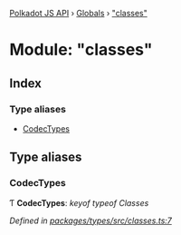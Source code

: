 [Polkadot JS API](../README.md) › [Globals](../globals.md) › ["classes"](_classes_.md)

# Module: "classes"

## Index

### Type aliases

* [CodecTypes](_classes_.md#codectypes)

## Type aliases

###  CodecTypes

Ƭ **CodecTypes**: *keyof typeof Classes*

*Defined in [packages/types/src/classes.ts:7](https://github.com/polkadot-js/api/blob/337de79bef/packages/types/src/classes.ts#L7)*
